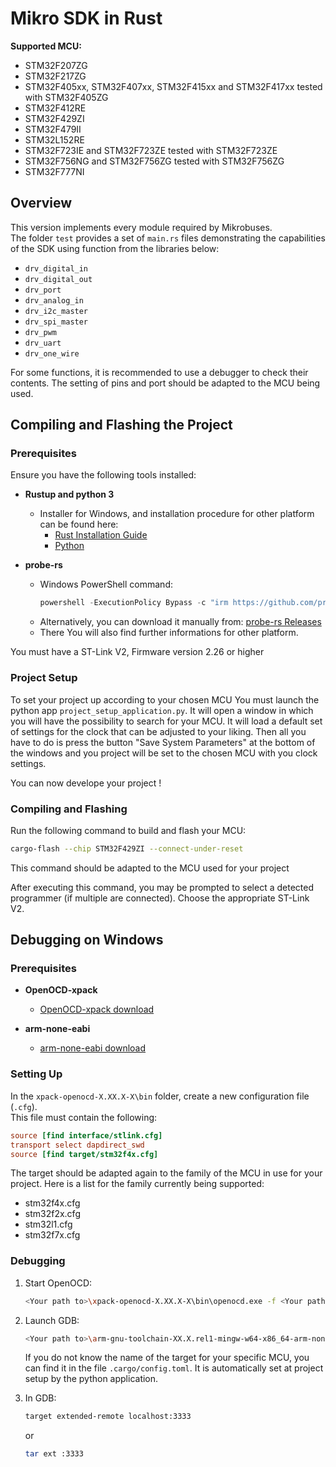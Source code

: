 # Mikro SDK in Rust

**Supported MCU:** 
- STM32F207ZG
- STM32F217ZG
- STM32F405xx, STM32F407xx, STM32F415xx and STM32F417xx tested with STM32F405ZG
- STM32F412RE
- STM32F429ZI
- STM32F479II
- STM32L152RE
- STM32F723IE and STM32F723ZE tested with STM32F723ZE
- STM32F756NG and STM32F756ZG tested with STM32F756ZG
- STM32F777NI

## Overview  
This version implements every module required by Mikrobuses.  
The folder `test` provides a set of `main.rs` files demonstrating the capabilities of the SDK using function from the libraries below:  

- `drv_digital_in`
- `drv_digital_out`
- `drv_port`
- `drv_analog_in`
- `drv_i2c_master`
- `drv_spi_master`
- `drv_pwm`
- `drv_uart`
- `drv_one_wire`

For some functions, it is recommended to use a debugger to check their contents.
The setting of pins and port should be adapted to the MCU being used.

## Compiling and Flashing the Project  

### Prerequisites  
Ensure you have the following tools installed:  

- **Rustup and python 3**
  - Installer for Windows, and installation procedure for other platform can be found here: 
    - [Rust Installation Guide](https://www.rust-lang.org/tools/install)
    - [Python](https://www.python.org/downloads/)

- **probe-rs**  
  - Windows PowerShell command:  
    ```powershell
    powershell -ExecutionPolicy Bypass -c "irm https://github.com/probe-rs/probe-rs/releases/download/v0.27.0/probe-rs-tools-installer.ps1 | iex"
    ```
  - Alternatively, you can download it manually from: [probe-rs Releases](https://github.com/probe-rs/probe-rs/releases)
  - There You will also find further informations for other platform.

You must have a ST-Link V2, Firmware version 2.26 or higher

### Project Setup

To set your project up according to your chosen MCU You must launch the python app `project_setup_application.py`.
It will open a window in which you will have the possibility to search for your MCU. It will load a default set of settings for the clock that can be adjusted to your liking. Then all you have to do is press the button "Save System Parameters" at the bottom of the windows and you project will be set to the chosen MCU with you clock settings.

You can now develope your project !

### Compiling and Flashing  

Run the following command to build and flash your MCU:  

```sh
cargo-flash --chip STM32F429ZI --connect-under-reset
```
This command should be adapted to the MCU used for your project

After executing this command, you may be prompted to select a detected programmer (if multiple are connected). Choose the appropriate ST-Link V2.

## Debugging on Windows

### Prerequisites

- **OpenOCD-xpack**
  - [OpenOCD-xpack download](https://sourceforge.net/projects/openocd-xpack/)

- **arm-none-eabi**
  - [arm-none-eabi download](https://developer.arm.com/downloads/-/arm-gnu-toolchain-downloads)

### Setting Up  

In the `xpack-openocd-X.XX.X-X\bin` folder, create a new configuration file (`.cfg`).  
This file must contain the following:  

```cfg
source [find interface/stlink.cfg]
transport select dapdirect_swd
source [find target/stm32f4x.cfg]
```
The target should be adapted again to the family of the MCU in use for your project. Here is a list for the family currently being supported:
  - stm32f4x.cfg
  - stm32f2x.cfg
  - stm32l1.cfg
  - stm32f7x.cfg


### Debugging  

1. Start OpenOCD:  
   ```sh
   <Your path to>\xpack-openocd-X.XX.X-X\bin\openocd.exe -f <Your path to>\xpack-openocd-X.XX.X-X\bin\<Your config name>.cfg
   ```
   
2. Launch GDB:  
   ```sh
   <Your path to>\arm-gnu-toolchain-XX.X.rel1-mingw-w64-x86_64-arm-none-eabi\bin\arm-none-eabi-gdb.exe <Your path to>\<project root folder>\target\<target of the chosen  MCU>\debug\mikrosdk
   ```
   If you do not know the name of the target for your specific MCU, you can find it in the file `.cargo/config.toml`. It is automatically set at project setup by the python application.
   <br>
   
3. In GDB:
    ```sh
    target extended-remote localhost:3333
    ```
    or
    ```sh
    tar ext :3333
    ```
